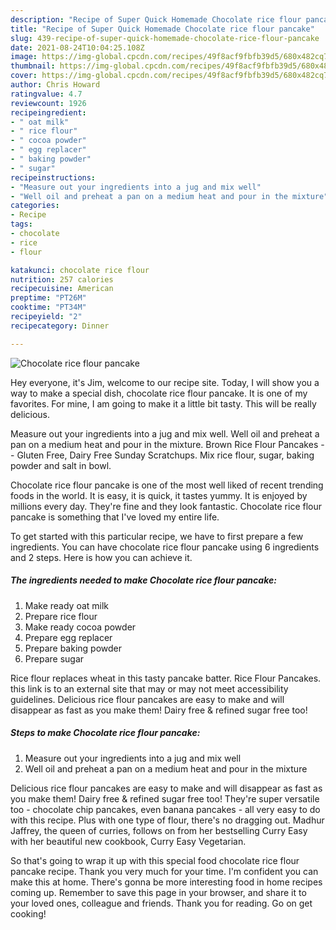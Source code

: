 ```yaml
---
description: "Recipe of Super Quick Homemade Chocolate rice flour pancake"
title: "Recipe of Super Quick Homemade Chocolate rice flour pancake"
slug: 439-recipe-of-super-quick-homemade-chocolate-rice-flour-pancake
date: 2021-08-24T10:04:25.108Z
image: https://img-global.cpcdn.com/recipes/49f8acf9fbfb39d5/680x482cq70/chocolate-rice-flour-pancake-recipe-main-photo.jpg
thumbnail: https://img-global.cpcdn.com/recipes/49f8acf9fbfb39d5/680x482cq70/chocolate-rice-flour-pancake-recipe-main-photo.jpg
cover: https://img-global.cpcdn.com/recipes/49f8acf9fbfb39d5/680x482cq70/chocolate-rice-flour-pancake-recipe-main-photo.jpg
author: Chris Howard
ratingvalue: 4.7
reviewcount: 1926
recipeingredient:
- " oat milk"
- " rice flour"
- " cocoa powder"
- " egg replacer"
- " baking powder"
- " sugar"
recipeinstructions:
- "Measure out your ingredients into a jug and mix well"
- "Well oil and preheat a pan on a medium heat and pour in the mixture"
categories:
- Recipe
tags:
- chocolate
- rice
- flour

katakunci: chocolate rice flour 
nutrition: 257 calories
recipecuisine: American
preptime: "PT26M"
cooktime: "PT34M"
recipeyield: "2"
recipecategory: Dinner

---
```



![Chocolate rice flour pancake](https://img-global.cpcdn.com/recipes/49f8acf9fbfb39d5/680x482cq70/chocolate-rice-flour-pancake-recipe-main-photo.jpg)

Hey everyone, it's Jim, welcome to our recipe site. Today, I will show you a way to make a special dish, chocolate rice flour pancake. It is one of my favorites. For mine, I am going to make it a little bit tasty. This will be really delicious.

Measure out your ingredients into a jug and mix well. Well oil and preheat a pan on a medium heat and pour in the mixture. Brown Rice Flour Pancakes -- Gluten Free, Dairy Free Sunday Scratchups. Mix rice flour, sugar, baking powder and salt in bowl.

Chocolate rice flour pancake is one of the most well liked of recent trending foods in the world. It is easy, it is quick, it tastes yummy. It is enjoyed by millions every day. They're fine and they look fantastic. Chocolate rice flour pancake is something that I've loved my entire life.


To get started with this particular recipe, we have to first prepare a few ingredients. You can have chocolate rice flour pancake using 6 ingredients and 2 steps. Here is how you can achieve it.

<!--inarticleads1-->

##### The ingredients needed to make Chocolate rice flour pancake:

1. Make ready  oat milk
1. Prepare  rice flour
1. Make ready  cocoa powder
1. Prepare  egg replacer
1. Prepare  baking powder
1. Prepare  sugar


Rice flour replaces wheat in this tasty pancake batter. Rice Flour Pancakes. this link is to an external site that may or may not meet accessibility guidelines. Delicious rice flour pancakes are easy to make and will disappear as fast as you make them! Dairy free &amp; refined sugar free too! 

<!--inarticleads2-->

##### Steps to make Chocolate rice flour pancake:

1. Measure out your ingredients into a jug and mix well
1. Well oil and preheat a pan on a medium heat and pour in the mixture


Delicious rice flour pancakes are easy to make and will disappear as fast as you make them! Dairy free &amp; refined sugar free too! They&#39;re super versatile too - chocolate chip pancakes, even banana pancakes - all very easy to do with this recipe. Plus with one type of flour, there&#39;s no dragging out. Madhur Jaffrey, the queen of curries, follows on from her bestselling Curry Easy with her beautiful new cookbook, Curry Easy Vegetarian. 

So that's going to wrap it up with this special food chocolate rice flour pancake recipe. Thank you very much for your time. I'm confident you can make this at home. There's gonna be more interesting food in home recipes coming up. Remember to save this page in your browser, and share it to your loved ones, colleague and friends. Thank you for reading. Go on get cooking!
